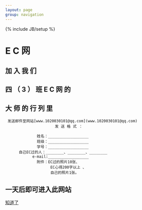 ```yaml
---
layout: page
group: navigation
---
```

{% include JB/setup %}

   E C 网
==========
 
 加  入  我  们  
-------------

 四 （ 3 ） 班  E  C  网  的  
--------------------------

 大  师  的  行  列  里
----------------------
         
     发送邮件至网站[www.1020030101@qq.com](www.1020030101@qq.com)
                          发 送 格 式 ：
                  
                  姓名：__________________
                  班级：__________________
                  学号：__________________
          自己EC过的人：________、________、________
                e-mail:__________________
                  附件：EC过的照片10张、
                        EC心得200字以上 、
                        自己的照片1张。

一天后即可进入此网站
-------------------

[知道了](eg4.md)


